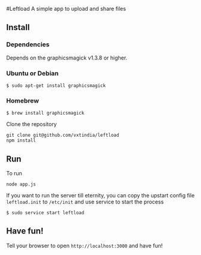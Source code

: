 #Leftload
A simple app to upload and share files

## Install

### Dependencies

Depends on the graphicsmagick v1.3.8 or higher.

### Ubuntu or Debian
````
$ sudo apt-get install graphicsmagick
````

### Homebrew
````
$ brew install graphicsmagick
````

Clone the repository

````
git clone git@github.com/vxtindia/leftload
npm install
````

## Run
To run

````
node app.js
````

If you want to run the server till eternity, you can copy the upstart config file `leftload.init` to `/etc/init` and use service to start the process

````
$ sudo service start leftload
````

## Have fun!
Tell your browser to open `http://localhost:3000` and have fun!
